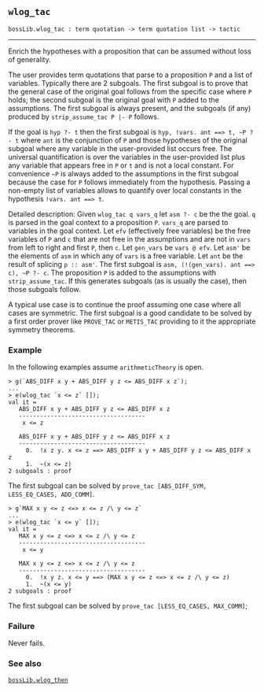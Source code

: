 ## `wlog_tac`

``` hol4
bossLib.wlog_tac : term quotation -> term quotation list -> tactic
```

------------------------------------------------------------------------

Enrich the hypotheses with a proposition that can be assumed without
loss of generality.

The user provides term quotations that parse to a proposition `P` and a
list of variables. Typically there are 2 subgoals. The first subgoal is
to prove that the general case of the original goal follows from the
specific case where `P` holds; the second subgoal is the original goal
with `P` added to the assumptions. The first subgoal is always present,
and the subgoals (if any) produced by `strip_assume_tac P |- P` follows.

If the goal is `hyp ?- t` then the first subgoal is
`hyp, !vars. ant ==> t, ~P ?- t` where `ant` is the conjunction of `P`
and those hypotheses of the original subgoal where any variable in the
user-provided list occurs free. The universal quantification is over the
variables in the user-provided list plus any variable that appears free
in `P` or `t` and is not a local constant. For convenience `~P` is
always added to the assumptions in the first subgoal because the case
for `P` follows immediately from the hypothesis. Passing a non-empty
list of variables allows to quantify over local constants in the
hypothesis `!vars. ant ==> t`.

Detailed description: Given `wlog_tac q vars_q` let `asm ?- c` be the
the goal. `q` is parsed in the goal context to a proposition `P`.
`vars_q` are parsed to variables in the goal context. Let `efv`
(effectively free variables) be the free variables of `P` and `c` that
are not free in the assumptions and are not in `vars` from left to right
and first `P`, then `c`. Let `gen_vars` be `vars @ efv`. Let `asm'` be
the elements of `asm` in which any of `vars` is a free variable. Let
`ant` be the result of splicing `p :: asm'`. The first subgoal is
`asm, (!(gen_vars). ant ==> c), ~P ?- c`. The proposition `P` is added
to the assumptions with `strip_assume_tac`. If this generates subgoals
(as is usually the case), then those subgoals follow.

A typical use case is to continue the proof assuming one case where all
cases are symmetric. The first subgoal is a good candidate to be solved
by a first order prover like `PROVE_TAC` or `METIS_TAC` providing to it
the appropriate symmetry theorems.

### Example

In the following examples assume `arithmeticTheory` is open.

``` hol4
> g(`ABS_DIFF x y + ABS_DIFF y z <= ABS_DIFF x z`);
...
> e(wlog_tac `x <= z` []);
val it =
   ABS_DIFF x y + ABS_DIFF y z <= ABS_DIFF x z
   ------------------------------------
    x <= z

   ABS_DIFF x y + ABS_DIFF y z <= ABS_DIFF x z
   ------------------------------------
     0.  !x z y. x <= z ==> ABS_DIFF x y + ABS_DIFF y z <= ABS_DIFF x z
     1.  ~(x <= z)
2 subgoals : proof
```

The first subgoal can be solved by
`prove_tac [ABS_DIFF_SYM, LESS_EQ_CASES, ADD_COMM]`.

``` hol4
> g`MAX x y <= z <=> x <= z /\ y <= z`
...
> e(wlog_tac `x <= y` []);
val it =
   MAX x y <= z <=> x <= z /\ y <= z
   ------------------------------------
    x <= y

   MAX x y <= z <=> x <= z /\ y <= z
   ------------------------------------
     0.  !x y z. x <= y ==> (MAX x y <= z <=> x <= z /\ y <= z)
     1.  ~(x <= y)
2 subgoals : proof
```

The first subgoal can be solved by
`prove_tac [LESS_EQ_CASES, MAX_COMM]`;

### Failure

Never fails.

### See also

[`bossLib.wlog_then`](#bossLib.wlog_then)
